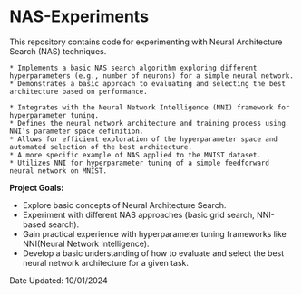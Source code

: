 # NAS-Experiments

This repository contains code for experimenting with Neural Architecture Search (NAS) techniques. 



    * Implements a basic NAS search algorithm exploring different hyperparameters (e.g., number of neurons) for a simple neural network.
    * Demonstrates a basic approach to evaluating and selecting the best architecture based on performance.

    * Integrates with the Neural Network Intelligence (NNI) framework for hyperparameter tuning. 
    * Defines the neural network architecture and training process using NNI's parameter space definition. 
    * Allows for efficient exploration of the hyperparameter space and automated selection of the best architecture.
    * A more specific example of NAS applied to the MNIST dataset.
    * Utilizes NNI for hyperparameter tuning of a simple feedforward neural network on MNIST.

**Project Goals:**

* Explore basic concepts of Neural Architecture Search.
* Experiment with different NAS approaches (basic grid search, NNI-based search).
* Gain practical experience with hyperparameter tuning frameworks like NNI(Neural Network Intelligence).
* Develop a basic understanding of how to evaluate and select the best neural network architecture for a given task.

Date Updated: 10/01/2024